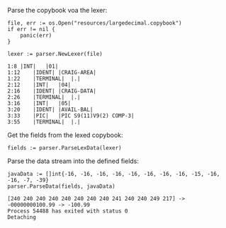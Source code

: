     
Parse the copybook voa the lexer:

    file, err := os.Open("resources/largedecimal.copybook")
	if err != nil {
		panic(err)
	}

	lexer := parser.NewLexer(file)
```
1:8	|INT|	|01|
1:12	|IDENT|	|CRAIG-AREA|
1:22	|TERMINAL|	|.|
2:12	|INT|	|04|
2:16	|IDENT|	|CRAIG-DATA|
2:26	|TERMINAL|	|.|
3:16	|INT|	|05|
3:20	|IDENT|	|AVAIL-BAL|
3:33	|PIC|	|PIC S9(11)V9(2) COMP-3|
3:55	|TERMINAL|	|.|
```

Get the fields from the lexed copybook:

    fields := parser.ParseLexData(lexer)


Parse the data stream into the defined fields:

    javaData := []int{-16, -16, -16, -16, -16, -16, -16, -16, -15, -16, -16, -7, -39}
	parser.ParseData(fields, javaData)
```
[240 240 240 240 240 240 240 240 241 240 240 249 217] -> -00000000100.99 -> -100.99
Process 54488 has exited with status 0
Detaching
```